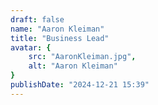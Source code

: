 ```yaml
---
draft: false
name: "Aaron Kleiman"
title: "Business Lead"
avatar: {
    src: "AaronKleiman.jpg",
    alt: "Aaron Kleiman"
}
publishDate: "2024-12-21 15:39"
---
```

